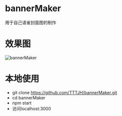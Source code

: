 # bannerMaker
用于自己语雀封面图的制作

# 效果图
![bannerMaker](http://www.tttjh.com.cn/imgs/bannerMaker.jpg)

# 本地使用
  * git clone https://github.com/TTTJH/bannerMaker.git
  * cd bannerMaker
  * npm start
  * 访问localhost:3000
